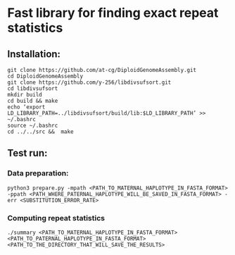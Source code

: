 # Fast library for finding exact repeat statistics

## **Installation:**

```
git clone https://github.com/at-cg/DiploidGenomeAssembly.git
cd DiploidGenomeAssembly
git clone https://github.com/y-256/libdivsufsort.git 
cd libdivsufsort
mkdir build
cd build && make
echo ‘export LD_LIBRARY_PATH=../libdivsufsort/build/lib:$LD_LIBRARY_PATH’ >> ~/.bashrc
source ~/.bashrc
cd ../../src &&  make
```

## **Test run:**

### Data preparation:
```
python3 prepare.py -mpath <PATH_TO_MATERNAL_HAPLOTYPE_IN_FASTA_FORMAT> -ppath <PATH_WHERE_PATERNAL_HAPLOTYPE_WILL_BE_SAVED_IN_FASTA_FORMAT> -err <SUBSTITUTION_ERROR_RATE>
```

### Computing repeat statistics
```
./summary <PATH_TO_MATERNAL_HAPLOTYPE_IN_FASTA_FORMAT> <PATH_TO_PATERNAL_HAPLOTYPE_IN_FASTA_FORMAT> <PATH_TO_THE_DIRECTORY_THAT_WILL_SAVE_THE_RESULTS>
```


